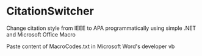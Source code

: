 # CitationSwitcher
Change citation style from IEEE to APA programmatically using simple .NET and Microsoft Office Macro

Paste content of MacroCodes.txt in Microsoft Word's developer vb
